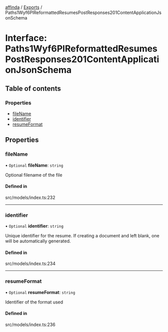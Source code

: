[affinda](../README.md) / [Exports](../modules.md) / Paths1Wyf6PlReformattedResumesPostResponses201ContentApplicationJsonSchema

# Interface: Paths1Wyf6PlReformattedResumesPostResponses201ContentApplicationJsonSchema

## Table of contents

### Properties

- [fileName](Paths1Wyf6PlReformattedResumesPostResponses201ContentApplicationJsonSchema.md#filename)
- [identifier](Paths1Wyf6PlReformattedResumesPostResponses201ContentApplicationJsonSchema.md#identifier)
- [resumeFormat](Paths1Wyf6PlReformattedResumesPostResponses201ContentApplicationJsonSchema.md#resumeformat)

## Properties

### fileName

• `Optional` **fileName**: `string`

Optional filename of the file

#### Defined in

src/models/index.ts:232

___

### identifier

• `Optional` **identifier**: `string`

Unique identifier for the resume. If creating a document and left blank, one will be automatically generated.

#### Defined in

src/models/index.ts:234

___

### resumeFormat

• `Optional` **resumeFormat**: `string`

Identifier of the format used

#### Defined in

src/models/index.ts:236
